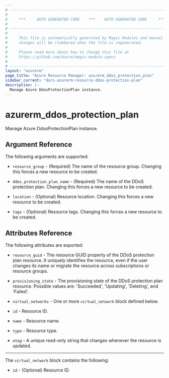 ```yaml
---
# ----------------------------------------------------------------------------
#
#     ***     AUTO GENERATED CODE    ***    AUTO GENERATED CODE     ***
#
# ----------------------------------------------------------------------------
#
#     This file is automatically generated by Magic Modules and manual
#     changes will be clobbered when the file is regenerated.
#
#     Please read more about how to change this file at
#     https://github.com/Azure/magic-module-specs
#
# ----------------------------------------------------------------------------
layout: "azurerm"
page_title: "Azure Resource Manager: azurerm_ddos_protection_plan"
sidebar_current: "docs-azurerm-resource-ddos-protection-plan"
description: |-
  Manage Azure DdosProtectionPlan instance.
---
```


# azurerm_ddos_protection_plan

Manage Azure DdosProtectionPlan instance.


## Argument Reference

The following arguments are supported:

* `resource_group` - (Required) The name of the resource group. Changing this forces a new resource to be created.

* `ddos_protection_plan_name` - (Required) The name of the DDoS protection plan. Changing this forces a new resource to be created.

* `location` - (Optional) Resource location. Changing this forces a new resource to be created.

* `tags` - (Optional) Resource tags. Changing this forces a new resource to be created.

## Attributes Reference

The following attributes are exported:

* `resource_guid` - The resource GUID property of the DDoS protection plan resource. It uniquely identifies the resource, even if the user changes its name or migrate the resource across subscriptions or resource groups.

* `provisioning_state` - The provisioning state of the DDoS protection plan resource. Possible values are: 'Succeeded', 'Updating', 'Deleting', and 'Failed'.

* `virtual_networks` - One or more `virtual_network` block defined below.

* `id` - Resource ID.

* `name` - Resource name.

* `type` - Resource type.

* `etag` - A unique read-only string that changes whenever the resource is updated.


---

The `virtual_network` block contains the following:

* `id` - (Optional) Resource ID.
